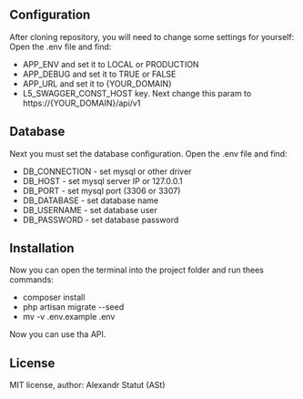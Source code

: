 ## Configuration

After cloning repository, you will need to change some settings for yourself:
Open the .env file and find:
- APP_ENV and set it to LOCAL or PRODUCTION
- APP_DEBUG and set it to TRUE or FALSE
- APP_URL and set it to {YOUR_DOMAIN}
- L5_SWAGGER_CONST_HOST key. Next change this param to https://{YOUR_DOMAIN}/api/v1


## Database

Next you must set the database configuration. 
Open the .env file and find:
- DB_CONNECTION - set mysql or other driver
- DB_HOST - set mysql server IP or 127.0.0.1
- DB_PORT - set mysql port (3306 or 3307)
- DB_DATABASE - set database name
- DB_USERNAME - set database user
- DB_PASSWORD - set database password

## Installation

Now you can open the terminal into the project folder and run thees commands:
- composer install
- php artisan migrate --seed
- mv -v .env.example .env

Now you can use tha API.

## License

MIT license, author: Alexandr Statut (ASt)
